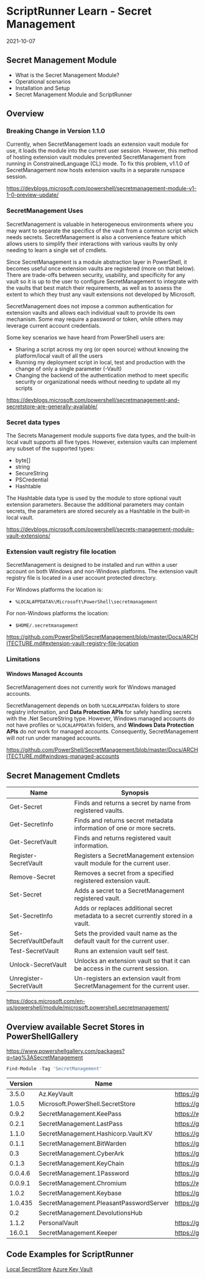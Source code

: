 # ScriptRunner Learn - Secret Management

2021-10-07

## Secret Management Module

- What is the Secret Management Module?
- Operational scenarios
- Installation and Setup
- Secret Management Module and ScriptRunner

## Overview

### Breaking Change in Version 1.1.0

Currently, when SecretManagement loads an extension vault module for use,
it loads the module into the current user session.
However, this method of hosting extension vault modules prevented SecretManagement
from running in ConstrainedLanguage (CL) mode.
To fix this problem, v1.1.0 of SecretManagement now hosts extension vaults in a separate runspace session.

<https://devblogs.microsoft.com/powershell/secretmanagement-module-v1-1-0-preview-update/>

### SecretManagement Uses

SecretManagement is valuable in heterogeneous environments where you may want to separate
the specifics of the vault from a common script which needs secrets.
SecretManagement is also a convenience feature which allows users to simplify their interactions
with various vaults by only needing to learn a single set of cmdlets.

Since SecretManagement is a module abstraction layer in PowerShell, it becomes useful once
extension vaults are registered (more on that below). There are trade-offs between security,
usability, and specificity for any vault so it is up to the user to configure SecretManagement
to integrate with the vaults that best match their requirements, as well as to assess
the extent to which they trust any vault extensions not developed by Microsoft.

SecretManagement does not impose a common authentication for extension vaults and allows
each individual vault to provide its own mechanism.
Some may require a password or token, while others may leverage current account credentials.

Some key scenarios we have heard from PowerShell users are:

- Sharing a script across my org (or open source) without knowing the platform/local vault of all the users
- Running my deployment script in local, test and production with the change of only a single parameter (-Vault)
- Changing the backend of the authentication method to meet specific security or organizational needs without needing to update all my scripts

<https://devblogs.microsoft.com/powershell/secretmanagement-and-secretstore-are-generally-available/>

### Secret data types

The Secrets Management module supports five data types,
and the built-in local vault supports all five types.
However, extension vaults can implement any subset of the supported types:

- byte[]
- string
- SecureString
- PSCredential
- Hashtable

The Hashtable data type is used by the module to store optional vault extension parameters.
Because the additional parameters may contain secrets, the parameters are stored securely as
a Hashtable in the built-in local vault.

<https://devblogs.microsoft.com/powershell/secrets-management-module-vault-extensions/>

### Extension vault registry file location

SecretManagement is designed to be installed and run within a user account on both Windows and
non-Windows platforms. The extension vault registry file is located in a user account protected directory.

For Windows platforms the location is:

- `%LOCALAPPDATA%\Microsoft\PowerShell\secretmanagement`

For non-Windows platforms the location:

- `$HOME/.secretmanagement`

<https://github.com/PowerShell/SecretManagement/blob/master/Docs/ARCHITECTURE.md#extension-vault-registry-file-location>

### Limitations

#### Windows Managed Accounts

SecretManagement does not currently work for Windows managed accounts.

SecretManagement depends on both `%LOCALAPPDATA%` folders to store registry information, and
**Data Protection APIs** for safely handling secrets with the .Net SecureString type.
However, Windows managed accounts do not have profiles or `%LOCALAPPDATA%` folders, and
**Windows Data Protection APIs** do _not_ work for managed accounts.
Consequently, SecretManagement will _not_ run under managed accounts.

<https://github.com/PowerShell/SecretManagement/blob/master/Docs/ARCHITECTURE.md#windows-managed-accounts>

## Secret Management Cmdlets

Name                   | Synopsis
----                   | --------
Get-Secret             | Finds and returns a secret by name from registered vaults.
Get-SecretInfo         | Finds and returns secret metadata information of one or more secrets.
Get-SecretVault        | Finds and returns registered vault information.
Register-SecretVault   | Registers a SecretManagement extension vault module for the current user.
Remove-Secret          | Removes a secret from a specified registered extension vault.
Set-Secret             | Adds a secret to a SecretManagement registered vault.
Set-SecretInfo         | Adds or replaces additional secret metadata to a secret currently stored in a vault.
Set-SecretVaultDefault | Sets the provided vault name as the default vault for the current user.
Test-SecretVault       | Runs an extension vault self test.
Unlock-SecretVault     | Unlocks an extension vault so that it can be access in the current session.
Unregister-SecretVault | Un-registers an extension vault from SecretManagement for the current user.

<https://docs.microsoft.com/en-us/powershell/module/microsoft.powershell.secretmanagement/>

## Overview available Secret Stores in PowerShellGallery

<https://www.powershellgallery.com/packages?q=tag%3ASecretManagement>

```powershell
Find-Module -Tag 'SecretManagement'
```

Version | Name                                   | ProjectUri
------- | ----                                   | ----------
3.5.0   | Az.KeyVault                            | <https://github.com/Azure/azure-powershell>
1.0.5   | Microsoft.PowerShell.SecretStore       | <https://github.com/powershell/secretstore>
0.9.2   | SecretManagement.KeePass               | <https://www.github.com/JustinGrote/SecretManagement.KeePass>
0.2.1   | SecretManagement.LastPass              | <https://github.com/TylerLeonhardt/SecretManagement.LastPass>
1.1.0   | SecretManagement.Hashicorp.Vault.KV    | <https://github.com/joshcorr/SecretManagement.Hashicorp.Vault.KV>
0.1.1   | SecretManagement.BitWarden             | <https://github.com/Gaspack/SecretManagement.BitWarden>
0.3     | SecretManagement.CyberArk              | <https://github.com/aaearon/SecretManagement.CyberArk>
0.1.3   | SecretManagement.KeyChain              | <https://github.com/SteveL-MSFT/SecretManagement.KeyChain>
0.0.4.6 | SecretManagement.1Password             | <https://github.com/cdhunt/SecretManagement.1Password>
0.0.9.1 | SecretManagement.Chromium              | <https://www.github.com/JustinGrote/SecretManagement.Chromium>
1.0.2   | SecretManagement.Keybase               | <https://github.com/tiksn/SecretManagement.Keybase>
1.0.435 | SecretManagement.PleasantPasswordServer| <https://github.com/constantinhager/SecretManagement.PleasantPasswordServer>
0.2     | SecretManagement.DevolutionsHub|
1.1.2   | PersonalVault                          | <https://github.com/hkarthik7/PersonalVault>
16.0.1  | SecretManagement.Keeper                | <https://github.com/Keeper-Security/secrets-manager>

## Code Examples for ScriptRunner

[Local SecretStore](./scriptrunner/TestLocalStore.ps1)
[Azure Key Vault](./scriptrunner/TestAzKeyVault.ps1)
